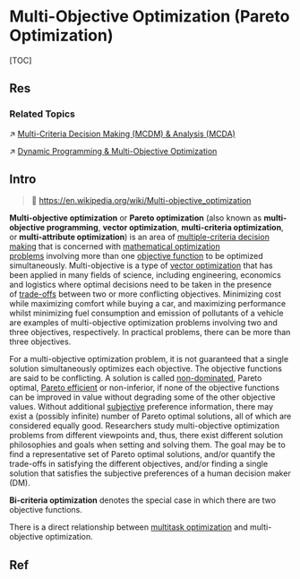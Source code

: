 # Multi-Objective Optimization (Pareto Optimization)

[TOC]



## Res
### Related Topics
↗ [Multi-Criteria Decision Making (MCDM) & Analysis (MCDA)](../../../../../Other%20Networks%20of%20Knowledge/Social%20Science/Decision%20Theory%20&%20Decision%20Analysis/Multi-Criteria%20Decision%20Making%20(MCDM)%20&%20Analysis%20(MCDA)/Multi-Criteria%20Decision%20Making%20(MCDM)%20&%20Analysis%20(MCDA).md)

↗ [Dynamic Programming & Multi-Objective Optimization](../../../../🔑%20CS%20Core/🧙‍♂️%20Algorithm%20&%20Data%20Structure/Classic%20Algorithms%20by%20Problems%20&%20Contexts/Dynamic%20Programming%20&%20Multi-Objective%20Optimization/Dynamic%20Programming%20&%20Multi-Objective%20Optimization.md)



## Intro
> 🔗 https://en.wikipedia.org/wiki/Multi-objective_optimization

**Multi-objective optimization** or **Pareto optimization** (also known as **multi-objective programming**, **vector optimization**, **multi-criteria optimization**, or **multi-attribute optimization**) is an area of [multiple-criteria decision making](https://en.wikipedia.org/wiki/MCDM "MCDM") that is concerned with [mathematical optimization problems](https://en.wikipedia.org/wiki/Mathematical_optimization "Mathematical optimization") involving more than one [objective function](https://en.wikipedia.org/wiki/Loss_function "Loss function") to be optimized simultaneously. Multi-objective is a type of [vector optimization](https://en.wikipedia.org/wiki/Vector_optimization "Vector optimization") that has been applied in many fields of science, including engineering, economics and logistics where optimal decisions need to be taken in the presence of [trade-offs](https://en.wikipedia.org/wiki/Trade-off "Trade-off") between two or more conflicting objectives. Minimizing cost while maximizing comfort while buying a car, and maximizing performance whilst minimizing fuel consumption and emission of pollutants of a vehicle are examples of multi-objective optimization problems involving two and three objectives, respectively. In practical problems, there can be more than three objectives.

For a multi-objective optimization problem, it is not guaranteed that a single solution simultaneously optimizes each objective. The objective functions are said to be conflicting. A solution is called [non-dominated](https://en.wikipedia.org/wiki/Maxima_of_a_point_set "Maxima of a point set"), Pareto optimal, [Pareto efficient](https://en.wikipedia.org/wiki/Pareto_efficient "Pareto efficient") or non-inferior, if none of the objective functions can be improved in value without degrading some of the other objective values. Without additional [subjective](https://en.wikipedia.org/wiki/Subjectivity "Subjectivity") preference information, there may exist a (possibly infinite) number of Pareto optimal solutions, all of which are considered equally good. Researchers study multi-objective optimization problems from different viewpoints and, thus, there exist different solution philosophies and goals when setting and solving them. The goal may be to find a representative set of Pareto optimal solutions, and/or quantify the trade-offs in satisfying the different objectives, and/or finding a single solution that satisfies the subjective preferences of a human decision maker (DM).

**Bi-criteria optimization** denotes the special case in which there are two objective functions.

There is a direct relationship between [multitask optimization](https://en.wikipedia.org/wiki/Multitask_optimization "Multitask optimization") and multi-objective optimization.



## Ref
